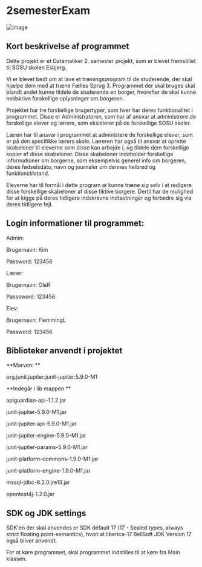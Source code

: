# 2semesterExam 

![image](https://user-images.githubusercontent.com/71692396/170975951-91da0af9-0577-42a3-9fda-a74ace511ccb.png)


## Kort beskrivelse af programmet
Dette projekt er et Datamatiker 2. semester projekt, som er blevet fremstillet til SOSU skolen Esbjerg.

Vi er blevet bedt om at lave et træningsprogram til de studerende, der skal hjælpe dem med at træne Fælles Sprog 3. Programmet der skal bruges skal blandt andet kunne tildele de studerende en borger, hvorefter de skal kunne nedskrive forskellige oplysninger om borgeren. 

Projektet har tre forskellige brugertyper, som hver har deres funktionalitet i programmet. Disse er Administratoren, som har af ansvar at administrere de forskellige elever og lærere, som eksisterer på de forskellige SOSU skoler.

Læren har til ansvar i programmet at administere de forskellige elever, som er på den specifikke lærers skole. Læreren har også til ansvar at oprette skabeloner til eleverne som disse kan arbejde i, og tildele dem forskellige kopier af disse skabeloner. Disse skabeloner indeholder forskellige informationer om borgerne, som eksempelvis generel info om borgeren, deres fødselsdato, navn og journaler om dennes helbred og funktionstilstand.

Eleverne har til formål i dette program at kunne træne sig selv i at redigere disse forskellige skabeloner af disse fiktive borgere. Dertil har de mulighed for at kigge på deres tidligere indskrevne indtastninger og forbedre sig via deres tidligere fejl.


##  Login informationer til programmet:


Admin:

Brugernavn: Kim

Password: 123456

Lærer:

Brugernavn: OleR

Passsword: 123456

Elev:

Brugernavn: FlemmingL

Password: 123456

## Biblioteker anvendt i projektet
**Marven: 
**

org.junit.jupiter:junit-jupiter:5.9.0-M1

**Indegår i lib mappen 
**

apiguardian-api-1.1.2.jar

junit-jupiter-5.9.0-M1.jar

junit-jupiter-api-5.9.0-M1.jar

junit-jupiter-engine-5.9.0-M1.jar

junit-jupiter-params-5.9.0-M1.jar

junit-platform-commons-1.9.0-M1.jar

junit-platform-engine-1.9.0-M1.jar

mssql-jdbc-8.2.0.jre13.jar

opentest4j-1.2.0.jar

## SDK og JDK settings

SDK'en der skal anvendes er SDK default 17 (17 - Sealed types, always strict floating point-semantics), hvori at liberica-17 BellSoft JDK Version 17 også bliver anvendt.

For at køre programmet, skal programmet indstilles til at køre fra Main klassen.
